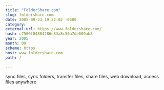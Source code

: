 ```yaml
---
title: "FolderShare.com"
slug: foldershare-com
date: 2005-09-23 19:32:02 -0500
category: 
external-url: https://www.foldershare.com/
hash: c7500f84804286e83a8c50a7de609ab8
year: 2005
month: 09
scheme: https
host: www.foldershare.com
path: /

---
```


sync files, sync folders, transfer files, share files, web download, access files anywhere
